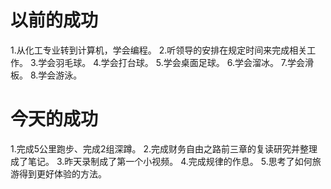 # 以前的成功
1.从化工专业转到计算机，学会编程。
2.听领导的安排在规定时间来完成相关工作。
3.学会羽毛球。
4.学会打台球。
5.学会桌面足球。
6.学会溜冰。
7.学会滑板。
8.学会游泳。

# 今天的成功
1.完成5公里跑步、完成2组深蹲。
2.完成财务自由之路前三章的复读研究并整理成了笔记。
3.昨天录制成了第一个小视频。
4.完成规律的作息。
5.思考了如何旅游得到更好体验的方法。